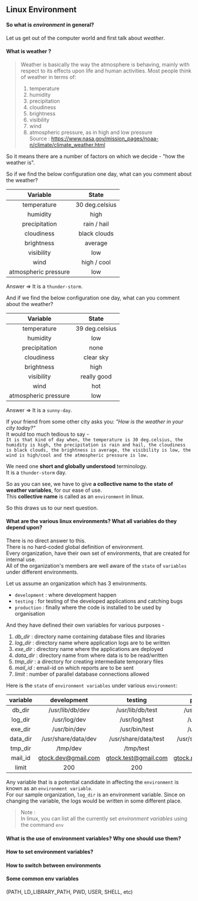 ## Linux Environment

#### So what is *environment* in general?  
Let us get out of the computer world and first talk about *weather*.  

#### What is **weather** ?
> Weather is basically the way the atmosphere is behaving, mainly with respect to its effects upon life and human activities. Most people think of weather in terms of:
> 1. temperature
> 1. humidity
> 1. precipitation
> 1. cloudiness
> 1. brightness
> 1. visibility
> 1. wind
> 1. atmospheric pressure, as in high and low pressure  
> Source : https://www.nasa.gov/mission_pages/noaa-n/climate/climate_weather.html

So it means there are a number of factors on which we decide - "how the weather is". 

So if we find the below configuration one day, what can you comment about the weather?

| Variable           | State         |
|:------------------:|:-------------:|
|temperature         | 30 deg.celsius|
|humidity            | high          |
|precipitation       | rain / hail   |
|cloudiness          | black clouds  |
|brightness          | average       |
|visibility          | low           |
|wind                | high / cool   |
|atmospheric pressure| low           |

Answer => It is a `thunder-storm`.


And if we find the below configuration one day, what can you comment about the weather?

| Variable           | State         |
|:------------------:|:-------------:|
|temperature         | 39 deg.celsius|
|humidity            | low           |
|precipitation       | none          |
|cloudiness          | clear sky     |
|brightness          | high          |
|visibility          | really good   |
|wind                | hot           |
|atmospheric pressure| low           |

Answer => It is a `sunny-day`.

If your friend from some other city asks you: *"How is the weather in your city today?"*  
It would too much tedious to say -  
`It is that kind of day when, the temperature is 30 deg.celsius, the humidity is high, the precipitation is rain and hail, the cloudiness is black clouds, the brightness is average, the visibility is low, the wind is high/cool and the atmospheric pressure is low.`

We need one **short and globally understood** terminology.  
It is a `thunder-storm` day.

So as you can see, we have to give **a collective name to the state of weather variables**, for our ease of use.  
This **collective name** is called as an `environment` in linux.


So this draws us to our next question.  
#### What are the various linux environments? What all variables do they depend upon?
There is no direct answer to this.  
There is no hard-coded global definition of environment.  
Every organization, have their own set of environments, that are created for internal use.  
All of the organization's members are well aware of the `state` of `variables` under different environments.  

Let us assume an organization which has 3 environments.  
 - `development` : where development happen
 - `testing`     : for testing of the developed applications and catching bugs
 - `production`  : finally where the code is installed to be used by organisation


And they have defined their own variables for various purposes -
1. *db_dir* : directory name containing database files and libraries
1. *log_dir* : directory name where application logs are to be written 
1. *exe_dir* : directory name where the applications are deployed
1. *data_dir* : directory name from where data is to be read/written
1. *tmp_dir* : a directory for creating intermediate temporary files
1. *mail_id* : email-id on which reports are to be sent
1. *limit*   : number of parallel database connections allowed

Here is the `state` of `environment variables` under various `environment`:

|variable|development        |testing             |production          |
|:------:|:-----------------:|:------------------:|:------------------:|
|db_dir  |/usr/lib/db/dev    |/usr/lib/db/test    |/usr/lib/db/prod    |
|log_dir |/usr/log/dev       |/usr/log/test       |/usr/log/prod       |
|exe_dir |/usr/bin/dev       |/usr/bin/test       |/usr/bin/prod       |
|data_dir|/usr/share/data/dev|/usr/share/data/test|/usr/share/data/prod|
|tmp_dir |/tmp/dev           |/tmp/test           |/tmp/prod           |
|mail_id |gtock.dev@gmail.com|gtock.test@gmail.com|gtock.prod@gmail.com|
|limit   |200                |200                 |200                 |

Any variable that is a potential candidate in affecting the `environment` is known as an `environment variable`.  
For our sample organization, `log_dir` is an environment variable. Since on changing the variable, the logs would be written in some different place.

> Note :  
> In linux, you can list all the currently set *environment variables* using the command `env`



#### What is the use of environment variables? Why one should use them?
#### How to set environment variables?
#### How to switch between environments  

#### Some common env variables 
(PATH, LD_LIBRARY_PATH, PWD, USER, SHELL, etc)  


